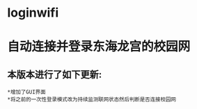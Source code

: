 # loginwifi
自动连接并登录东海龙宫的校园网
=====
本版本进行了如下更新:
----
    *增加了GUI界面
    *将之前的一次性登录模式改为持续监测联网状态然后判断是否连接校园网
